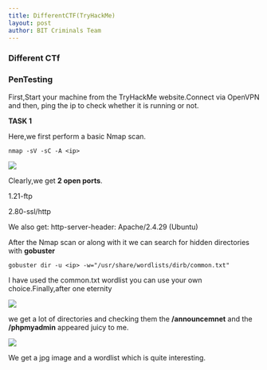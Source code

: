 ```yaml
---
title: DifferentCTF(TryHackMe)
layout: post
author: BIT Criminals Team
---
```

### Different CTf
### PenTesting

First,Start your machine from the TryHackMe website.Connect via OpenVPN and then, ping the ip to check whether it is running or not. 

**TASK 1**

Here,we first perform a basic Nmap scan.

```nmap -sV -sC -A <ip> ```

![](/images/nmap.png)

Clearly,we get **2 open ports**.

1.21-ftp 

2.80-ssl/http

We also get: http-server-header: Apache/2.4.29 (Ubuntu)

After the Nmap scan or along with it we can search for hidden directories with **gobuster**

```gobuster dir -u <ip> -w="/usr/share/wordlists/dirb/common.txt"```

I have used the common.txt wordlist you can use your own choice.Finally,after one eternity

![](/images/gobust.png)

we get a lot of directories and checking them the **/announcemnet** and the **/phpmyadmin** appeared juicy to me.

![](/images/announ.png)


We get a jpg image and a wordlist which is quite interesting.

